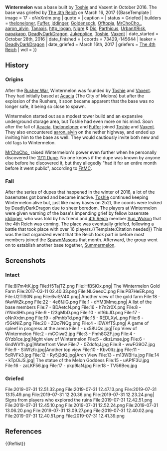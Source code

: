 **Wintermelon** was a base built by [Toshie](https://2b2t.miraheze.org/wiki/Toshie) and Vaxent in October 2016. The base was griefed by [The 4th Reich](https://2b2t.miraheze.org/wiki/The_4th_Reich) on March 16, 2017
{{BaseTemplate
| image = 17 - oNnXrdm.png
| quote =
| caption =
| status = Griefed
| builders = [theloneloner](https://2b2t.miraheze.org/wiki/theloneloner), [Fuffer](https://2b2t.miraheze.org/wiki/Fuffer), [jddinger](https://2b2t.miraheze.org/wiki/jddinger), [Goldensock](https://2b2t.miraheze.org/wiki/Goldensock), [Offtopia](https://2b2t.miraheze.org/wiki/Offtopia), [MrChoCho_](https://2b2t.miraheze.org/wiki/MrChoCho_), [aaron_alvin](https://2b2t.miraheze.org/wiki/aaron_alvin), [Tanaxis](https://2b2t.miraheze.org/wiki/Tanaxis), [http_logan](https://2b2t.miraheze.org/wiki/http_logan), [Nigre](https://2b2t.miraheze.org/wiki/Nigre) & [Dic](https://2b2t.miraheze.org/wiki/Dic), [Parthicus](https://2b2t.miraheze.org/wiki/Parthicus), [UrbanXRisk](https://2b2t.miraheze.org/wiki/UrbanXRisk), [papakapp](https://2b2t.miraheze.org/wiki/papakapp), [DeadlyDarkDragon](https://2b2t.miraheze.org/wiki/DeadlyDarkDragon), [Jukepolice](https://2b2t.miraheze.org/wiki/Jukepolice), [Toshie](https://2b2t.miraheze.org/wiki/Toshie), [Vaxent](https://2b2t.miraheze.org/wiki/Vaxent)
| date_started = October 28th, 2016
| date_finished =
| coords = 73429,-145644
| leaker = [DeadlyDarkDragon](https://2b2t.miraheze.org/wiki/DeadlyDarkDragon)
| date_griefed = March 16th, 2017
| griefers = [The 4th Reich](https://2b2t.miraheze.org/wiki/The_4th_Reich)
| wdl =
}}
## History
### Origins
After the [Rusher War](https://2b2t.miraheze.org/wiki/Rusher_War), Wintermelon was founded by [Toshie](https://2b2t.miraheze.org/wiki/Toshie) and [Vaxent](https://2b2t.miraheze.org/wiki/Vaxent). They had initially based at [Acacia](https://2b2t.miraheze.org/wiki/Acacia) (The City of Melons) but after the explosion of the Rushers, it soon became apparent that the base was no longer safe, it being so close to spawn.

Wintermelon started out as a modest tower build and an expansive underground storage area, but Toshie had even more on his mind. Soon after the fall of [Acacia](https://2b2t.miraheze.org/wiki/Acacia), [theloneloner](https://2b2t.miraheze.org/wiki/theloneloner) and [Fuffer](https://2b2t.miraheze.org/wiki/Fuffer) joined [Toshie](https://2b2t.miraheze.org/wiki/Toshie) and [Vaxent](https://2b2t.miraheze.org/wiki/Vaxent). They also encountered [aaron_alvin](https://2b2t.miraheze.org/wiki/aaron_alvin) on the nether highway, and ended up inviting him to the base as well. They would cautiously invite both new and old fags to Wintermelon.

[MrChoCho_](https://2b2t.miraheze.org/wiki/MrChoCho_) raised Wintermelon's power even further when he personally discovered the [11/11 Dupe](https://2b2t.miraheze.org/wiki/11%2F11_Dupe). No one knows if the dupe was known by anyone else before he discovered it, but they allegedly "had it for an entire month before it went public", according to [FitMC](https://2b2t.miraheze.org/wiki/FitMC).
### Fall
After the series of dupes that happened in the winter of 2016, a lot of the basemates got bored and became inactive. [Toshie](https://2b2t.miraheze.org/wiki/Toshie) continued keeping Wintermelon alive but, just like many bases on 2b2t, the coords were leaked by DeadlyDarkDragon due to sheer boredom. The players at Wintermelon were given warning of the base's impending grief by fellow basemate [jddinger](https://2b2t.miraheze.org/wiki/jddinger), who was told by his friend and [4th Reich](https://2b2t.miraheze.org/wiki/4th_Reich) member [Sun_Wukon](https://2b2t.miraheze.org/wiki/Sun_Wukon) that the 4th Reich was coming. The place was eventually griefed, following a battle that took place with over 16 players.{{Template:Citation needed}} This was the last organized event that the Reich took part in before most members joined the [SpawnMasons](https://2b2t.miraheze.org/wiki/Spawn_Masons) that month. Afterward, the group went on to establish another base together, [Summermelon](https://2b2t.miraheze.org/wiki/Summermelon).
## Screenshots
### Intact
<gallery>
File:8l7m4tK.jpg
File:H5TajTZ.png
File:HfBSiOx.png| The Wintermelon Gold Farm
File:2017-03-11 02.40.33.png
File:NLGeeoC.png
File:PB7HeER.png
File:U2TIS0N.png
File:6vrEV4X.png| Another view of the gold farm
File:18 - fAwWtZk.png
File:22 - 4e6fJlG.png
File:1 - dYM3Mmq.png| A list of the base members
File:7 - BDAetcN.png
File:16 - h7n2r0X.png
File:8 - iYNmSHh.png
File:9 - I23gMbD.png
File:10 - nIf6bJD.png
File:17 - oNnXrdm.png
File:19 - oPmhbTd.png
File:15 - REDLXyL.png
File:6 - r5GkNiZ.png
File:20 - ZQo7NQg.png
File:4 - iEWXfTS.png| A game of spleef in progress at the arena
File:1 - ux58UQc.jpg|Top View of Wintermelon
File:2 - mCOiwr2.jpg
File:3 - Fmh8GZF.jpg
File:4 - 6Yzb1ce.jpg|Night view of Wintermelon
File:5 - dkzLmse.jpg
File:6 - 6ndWVfh.jpg|Waterfront View
File:7 - 0ZdofqJ.jpg
File:8 - wwFG9OZ.jpg
File:9 - SiWfzfc.jpg|Another top view
File:10 - Kbv0ltz.jpg
File:11 - 5cRVFk3.jpg
File:12 - Ry5j2dQ.jpg|Arch View
File:13 - m13WBHu.jpg
File:14 - kTpOiJS.jpg| The statue of the Melon Goddess
File:15 - uAPfF3U.jpg
File:16 - zaLKF56.jpg
File:17 - pkp9laN.jpg
File:18 - TV56Beq.jpg
</gallery>

### Griefed
<gallery>
File:2019-07-31 12.51.32.png
File:2019-07-31 12.47.13.png
File:2019-07-31 13.15.49.png
File:2019-07-31 12.20.36.png
File:2019-07-31 12.23.24.png| Signs from players who explored the ruins
File:2019-07-31 12.42.51.png
File:2019-07-31 12.45.10.png
File:2019-07-31 12.52.24.png
File:2019-07-31 13.06.20.png
File:2019-07-31 13.09.27.png
File:2019-07-31 12.40.02.png
File:2019-07-31 12.40.51.png
File:2019-07-31 12.41.39.png
</gallery>

## References
{{Reflist}}